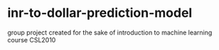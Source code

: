 #  inr-to-dollar-prediction-model
group project created for the sake of introduction to machine learning course CSL2010
